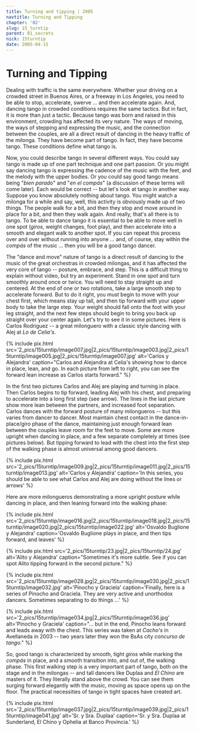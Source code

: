 ```yaml
---
title: Turning and tipping | 2005
navtitle: Turning and Tipping
chapter: '02'
slug: 15_turntip
parent: 01_secrets
nick: 15turntip
date: 2005-04-15
---
```


# Turning and Tipping

Dealing with traffic is the same everywhere.
Whether your driving on a crowded street in Buenos Aires, or a freeway in Los Angeles, you need to be able to stop, accelerate, swerve ... and then accelerate again.
And, dancing tango in crowded conditions requires the same tactics.
But in fact, it is more than just a tactic.
Because tango was born and raised in this environment, crowding has affected its very nature.
The ways of moving, the ways of stepping and expressing the music, and the connection between the couples, are all a direct result of dancing in the heavy traffic of the milonga.
They have become part of tango.
In fact, they have become tango.
These conditions define what tango is.

Now, you could describe tango in several different ways.
You could say tango is made up of one part technique and one part passion.
Or you might say dancing tango is expressing the cadence of the music with the feet, and the melody with the upper bodies.
Or you could say good tango means being "_bien parado_" and "_en el compás_" (a discussion of these terms will come later).
Each would be correct -- but let's look at tango in another way.
Suppose you know absolutely nothing about tango.
You might watch a milonga for a while and say, well, this activity is obviously made up of two things.
The people walk for a bit, and then they stop and move around in place for a bit, and then they walk again.
And really, that's all there is to tango.
To be able to dance tango it is essential to be able to move well in one spot (_giros_, weight changes, foot play), and then accelerate into a smooth and elegant walk to another spot.
If you can repeat this process over and over without running into anyone ... and, of course, stay within the _compás_ of the music ... then you will be a good tango dancer.

The "dance and move" nature of tango is a direct result of dancing to the music of the great orchestras in crowded milongas, and it has affected the very core of tango -- posture, embrace, and step.
This is a difficult thing to explain without video, but try an experiment.
Stand in one spot and turn smoothly around once or twice.
You will need to stay straight up and centered.
At the end of one or two rotations, take a large smooth step to accelerate forward.
But to do it right, you must begin to move with your chest first, which means stay up tall, and then tip forward with your upper body to take the large step.
Your weight should fall onto the foot with your leg straight, and the next few steps should begin to bring you back up straight over your center again.
Let's try to see it in some pictures.
Here is Carlos Rodriguez -- a great milonguero with a classic style dancing with Alej at _Lo de Celia's_.

{% include pix.html
src='2_pics/15turntip/image007.jpg|2_pics/15turntip/image003.jpg|2_pics/15turntip/image005.jpg|2_pics/15turntip/image007.jpg'
alt='Carlos y Alejandra'
caption="Carlos and Alejandra at Celia's showing how to dance in place, lean, and go. In each picture from left to right, you can see the forward lean increase as Carlos starts forward."
%}

In the first two pictures Carlos and Alej are playing and turning in place.
Then Carlos begins to tip forward, leading Alej with his chest, and preparing to accelerate into a long first step (see arrow). The lines in the last picture show more lean between the partners, and increased foot separation.
Carlos dances with the forward posture of many milongueros -- but this varies from dancer to dancer.
Most maintain chest contact in the dance-in-place/giro phase of the dance, maintaining just enough forward lean between the couples leave room for the feet to move.
Some are more upright when dancing in place, and a few separate completely at times (see pictures below). But tipping forward to lead with the chest into the first step of the walking phase is almost universal among good dancers.

{% include pix.html
src='2_pics/15turntip/image009.jpg|2_pics/15turntip/image011.jpg|2_pics/15turntip/image013.jpg'
alt='Carlos y Alejandra'
caption='In this series, you should be able to see what Carlos and Alej are doing without the lines or arrows'
%}

Here are more milongueros demonstrating a more upright posture while dancing in place, and then leaning forward into the walking phase:


{% include pix.html
src='2_pics/15turntip/image016.jpg|2_pics/15turntip/image018.jpg|2_pics/15turntip/image020.jpg|2_pics/15turntip/image022.jpg'
alt='Osvaldo Buglione y Alejandra'
caption='Osvaldo Buglione plays in place, and then tips forward, and leaves'
%}


{% include pix.html
src='2_pics/15turntip/23.jpg|2_pics/15turntip/24.jpg'
alt='Alito y Alejandra'
caption="Sometimes it's more subtle. See if you can spot Alito tipping forward in the second picture."
%}

{% include pix.html
src='2_pics/15turntip/image028.jpg|2_pics/15turntip/image030.jpg|2_pics/15turntip/image032.jpg'
alt='Pinocho y Graciela'
caption='Finally, here is a series of Pinocho and Graciela. They are very active and unorthodox dancers. Sometimes separating to do things ...'
%}


{% include pix.html
src='2_pics/15turntip/image034.jpg|2_pics/15turntip/image036.jpg'
alt='Pinocho y Graciela'
caption="... but in the end, Pinocho leans forward and leads away with the chest. This series was taken at _Cacho's_ in Avellaneda in 2003 -- two years later they won the BsAs city _concurso de tango_."
%}


So, good tango is characterized by smooth, tight _giros_ while marking the _compás_ in place, and a smooth transition into, and out of, the walking phase.
This first walking step is a very important part of tango, both on the stage and in the milongas -- and tall dancers like Duplaa and _El Chino_ are masters of it.
They literally stand above the crowd.
You can see them surging forward elegantly with the music, moving as space opens up on the floor.
The practical necessities of tango in tight spaces have created art.

{% include pix.html
src='2_pics/15turntip/image037.jpg|2_pics/15turntip/image039.jpg|2_pics/15turntip/image041.jpg'
alt='Sr. y Sra. Duplaa'
caption='Sr. y Sra. Duplaa at Sunderland, El Chino y Ophelia at Banco Provincia.'
%}


